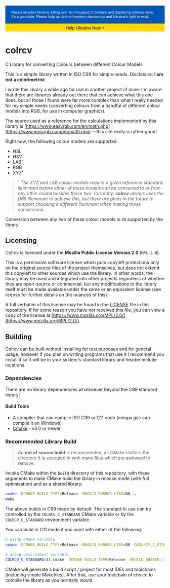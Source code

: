 [![Stand With Ukraine](https://raw.githubusercontent.com/vshymanskyy/StandWithUkraine/main/banner2-direct.svg)](https://stand-with-ukraine.pp.ua)
# colrcv

C Library for converting Colours between different Colour Models

This is a simple library written in ISO C99 for simple needs. Disclosure: **I am not a colorimetrist**

I wrote this library a while ago for use in another project of mine. I'm aware that there are libraries already out there that can achieve what this one does, but all those I found were far more complex than what I really needed for my simple needs (converting colours from a handful of different colour models into RGB, for use in computer graphics).

The source used as a reference for the calculations implemented by this library is [https://www.easyrgb.com/en/math.php](https://www.easyrgb.com/en/math.php) —this site really is rather good!

Right now, the following colour models are supported:

- HSL
- HSV
- LAB¹
- RGB
- XYZ¹

> **¹** _The XYZ and LAB colour models require a given reference standard illuminant before either of these models can be converted to or from any other model besides these two. Currently, **colrcv** always uses the D65 illuminant to achieve this, but there are plans in the future to support choosing a different illuminant when making these conversions._

Conversion between any two of these colour models is all supported by the library.

## Licensing

Colrcv is licensed under the **Mozilla Public License Version 2.0** (`MPL-2.0`).

This is a permissive software license which puts copyleft protections only on the original source files of the project themselves, but does not extend this copyleft to other sources which use the library. In other words, the library may be used and integrated into other projects regardless of whether they are open-source or commercial, but any modifications to the library itself must be made available under the same or an equivalent license (see license for further details on the nuances of this).

A full verbatim of this license may be found in the [LICENSE](LICENSE) file in this repository. If for some reason you have not received this file, you can view a copy of the license at [https://www.mozilla.org/MPL/2.0/](https://www.mozilla.org/MPL/2.0/).

## Building

Colrcv can be built without installing for test purposes and for general usage, however if you plan on writing programs that use it I recommend you install it so it will be in your system's standard library and header include locations.

### Dependencies

There are no library dependencies whatsoever beyond the C99 standard library!

#### Build Tools

- A compiler that can compile ISO C99 or C11 code (mingw gcc can compile it on Windows)
- [Cmake](https://cmake.org/) - v3.0 or newer

### Recommended Library Build

> An **out of source build** is recommended, as CMake clutters the directory it is executed in with many files which are awkward to remove.

Invoke CMake within the `build` directory of this repository, with these arguments to make CMake build the library in release mode (with full optimisation) and as a shared library:

```sh
cmake -DCMAKE_BUILD_TYPE=Release -DBUILD_SHARED_LIBS=ON ..
make
```

The above builds in C99 mode by default. The standard to use can be controlled by the `COLRCV_C_STANDARD` CMake variable or by the `COLRCV_C_STANDARD` environment variable.

You can build in C11 mode if you want with either of the following:

```sh
# using CMake variable
cmake -DCMAKE_BUILD_TYPE=Release -DBUILD_SHARED_LIBS=ON -DCOLRCV_C_STANDARD=11 ..
```

```sh
# using environment variable
COLRCV_C_STANDARD=11 cmake -DCMAKE_BUILD_TYPE=Release -DBUILD_SHARED_LIBS=ON ..
```

CMake will generate a build script / project for most IDEs and toolchains (including simple Makefiles). After that, use your toolchain of choice to compile the library as you normally would.
